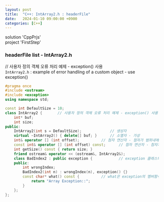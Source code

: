```yaml
---
layout: post
title:  "C++: IntArray2.h : headerFile"
date:   2024-01-10 09:00:00 +0900
categories: [C++]
---
```


solution 'CppPrjs'   
project 'FirstStep'   
   
### headerFile list - IntArray2.h   
   
// 사용자 정의 객체 오류 처리 예제 - exception() 사용   
`IntArray2.h` : example of error handling of a custom object - use exception()   
   
```cpp
#pragma once
#include <ostream>
#include <exception>
using namespace std;

const int DefaultSize = 10;
class IntArray2 {		// 사용자 정의 객체 오류 처리 예제 - exception() 사용
	int* buf;
	int size;
public:
	IntArray2(int s = DefaultSize);				// 생성자
	virtual ~IntArray2() { delete[] buf; }		// 소멸자 - 가상
	int& operator [] (int offset);			// 첨자 연산자 - 첨자가 범위내에 있는지 확인
	const int& operator [] (int offset) const;		// 첨자 연산자 - 첨자가 범위내에 있는지 확인
	int getSize() const { return size; }
	friend ostream& operator << (ostream&, IntArray2&);
	class BadIndex2 : public exception {			// exception 클래스의 파생클래스오 BadIndex2 class를 만듦
	public:
		int wrongIndex;
		BadIndex2(int n) : wrongIndex(n), exception() {}
		const char* what() const {			// what은 exception의 멤버함수임. 재정의함 
			return "Array Exception::";
		}
	};
};
```
